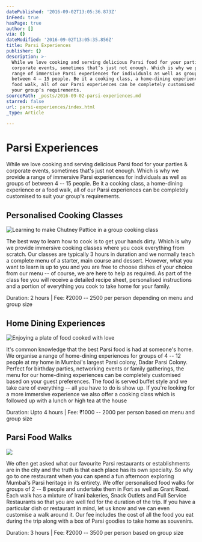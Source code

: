 ```yaml
---
datePublished: '2016-09-02T13:05:36.873Z'
inFeed: true
hasPage: true
author: []
via: {}
dateModified: '2016-09-02T13:05:35.856Z'
title: Parsi Experiences
publisher: {}
description: >-
  While we love cooking and serving delicious Parsi food for your parties &
  corporate events, sometimes that’s just not enough. Which is why we provide a
  range of immersive Parsi experiences for individuals as well as groups of
  between 4 – 15 people. Be it a cooking class, a home-dining experience or a
  food walk, all of our Parsi experiences can be completely customised to suit
  your group’s requirements. 
sourcePath: _posts/2016-09-02-parsi-experiences.md
starred: false
url: parsi-experiences/index.html
_type: Article

---
```

# Parsi Experiences

While we love cooking and serving delicious Parsi food for your parties & corporate events, sometimes that's just not enough. Which is why we provide a range of immersive Parsi experiences for individuals as well as groups of between 4 -- 15 people. Be it a cooking class, a home-dining experience or a food walk, all of our Parsi experiences can be completely customised to suit your group's requirements. 

## Personalised Cooking Classes
![Learning to make Chutney Pattice in a group cooking class](https://the-grid-user-content.s3-us-west-2.amazonaws.com/20f0ca0b-710b-464d-abe2-7b2720c6b4c1.jpg)

The best way to learn how to cook is to get your hands dirty. Which is why we provide immersive cooking classes where you cook everything from scratch. Our classes are typically 3 hours in duration and we normally teach a complete menu of a starter, main course and dessert. However, what you want to learn is up to you and you are free to choose dishes of your choice from our menu -- of course, we are here to help as required. As part of the class fee you will receive a detailed recipe sheet, personalised instructions and a portion of everything you cook to take home for your family. 

Duration: 2 hours | Fee: ₹2000 -- 2500 per person depending on menu and group size

## Home Dining Experiences
![Enjoying a plate of food cooked with love](https://the-grid-user-content.s3-us-west-2.amazonaws.com/dd3959ca-85af-49ee-8471-b23a0e9ca1d5.jpg)

It's common knowledge that the best Parsi food is had at someone's home. We organise a range of home-dining experiences for groups of 4 -- 12 people at my home in Mumbai's largest Parsi colony, Dadar Parsi Colony. Perfect for birthday parties, networking events or family gatherings, the menu for our home-dining experiences can be completely customised based on your guest preferences. The food is served buffet style and we take care of everything -- all you have to do is show up. If you're looking for a more immersive experience we also offer a cooking class which is followed up with a lunch or high tea at the house

Duration: Upto 4 hours | Fee: ₹1000 -- 2000 per person based on menu and group size

## Parsi Food Walks
![](https://the-grid-user-content.s3-us-west-2.amazonaws.com/7ddc2665-17e5-4624-a0e1-d3dfe7ff0990.png)

We often get asked what our favourite Parsi restaurants or establishments are in the city and the truth is that each place has its own specialty. So why go to one restaurant when you can spend a fun afternoon exploring Mumbai's Parsi heritage in its entirety. We offer personalised food walks for groups of 2 -- 8 people and undertake them in Fort as well as Grant Road. Each walk has a mixture of Irani bakeries, Snack Outlets and Full Service Restaurants so that you are well fed for the duration of the trip. If you have a particular dish or restaurant in mind, let us know and we can even customise a walk around it. Our fee includes the cost of all the food you eat during the trip along with a box of Parsi goodies to take home as souvenirs.

Duration: 3 hours | Fee: ₹2000 -- 3500 per person based on group size